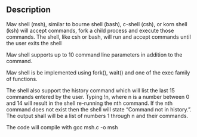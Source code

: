 ## Description
Mav shell (msh), similar to 
bourne shell (bash), c-shell (csh), or korn shell (ksh) will accept commands, fork a child 
process and execute those commands. The shell, like csh or bash, will run and accept 
commands until the user exits the shell

Mav shell supports up to 10 command line 
parameters in addition to the command. 

Mav shell is be implemented using fork(), wait() and one of the 
exec family of functions.

The shell also support the history command which will list the last 
15 commands entered by the user. Typing !n, where n is a number between 0 and 14 will 
result in the shell re-running the nth command. If the nth command does not exist then 
the shell will state “Command not in history.”. The output shall will be a list of 
numbers 1 through n and their commands.

The code will compile with
        gcc msh.c -o msh 
